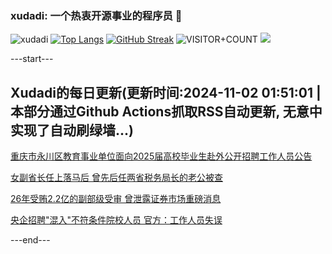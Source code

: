 ### xudadi: 一个热衷开源事业的程序员 👋

![xudadi](https://github-readme-stats-git-masterorgs-github-readme-stats-team.vercel.app/api?username=xudadi)
[![Top Langs](https://github-readme-stats.vercel.app/api/top-langs/?username=xudadi)](https://github.com/anuraghazra/github-readme-stats)
[![GitHub Streak](https://streak-stats.demolab.com?user=xudadi&locale=zh_Hans)](https://git.io/streak-stats)
![VISITOR+COUNT](https://komarev.com/ghpvc/?username=xudadi&label=VISITOR+COUNT)
![](https://raw.githubusercontent.com/xudadi/xudadi/main/assets/github-contribution-grid-snake.svg)


---start---

## Xudadi的每日更新(更新时间:2024-11-02 01:51:01 | 本部分通过Github Actions抓取RSS自动更新, 无意中实现了自动刷绿墙...)

[重庆市永川区教育事业单位面向2025届高校毕业生赴外公开招聘工作人员公告](https://www.gongkaoleida.com/article/2179380)

[女副省长任上落马后 曾先后任两省税务局长的老公被查](https://m.163.com/news/article/JFUDL89K05129QAF.html)

[26年受贿2.2亿的副部级受审 曾泄露证券市场重磅消息](https://m.163.com/news/article/JFUCOGRP055040N3.html)

[央企招聘"混入"不符条件院校人员 官方：工作人员失误](https://m.163.com/news/article/JFUA1KLL055690HN.html)

---end---
